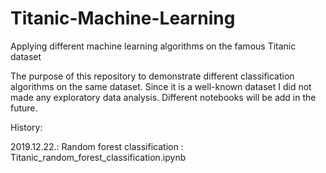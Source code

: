 # Titanic-Machine-Learning
Applying different machine learning algorithms on the famous Titanic dataset


The purpose of this repository to demonstrate different classification algorithms on the same dataset. Since it is a well-known dataset I did not made any exploratory data analysis. Different notebooks will be add in the future.



History:

2019.12.22.: Random forest classification : Titanic_random_forest_classification.ipynb
